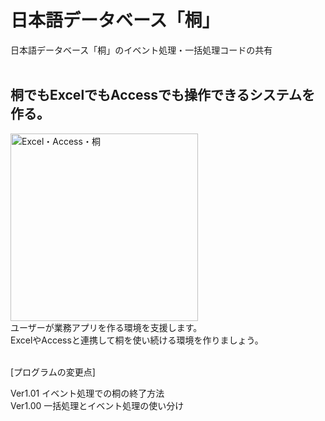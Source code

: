 # 日本語データベース「桐」
日本語データベース「桐」のイベント処理・一括処理コードの共有
<br/><br/>
 
## 桐でもExcelでもAccessでも操作できるシステムを作る。
<img src="https://cdn-ak.f.st-hatena.com/images/fotolife/m/muramoto1041/20241111/20241111132417.png" alt="Excel・Access・桐" width="300" height="300"><br/>
ユーザーが業務アプリを作る環境を支援します。<br/>
ExcelやAccessと連携して桐を使い続ける環境を作りましょう。<br/>
<br/>

[プログラムの変更点]
<!--'[Ver1.00  一括処理とイベント処理の使い分け](#) -->
Ver1.01  イベント処理での桐の終了方法<br/>
Ver1.00  一括処理とイベント処理の使い分け<br/>
